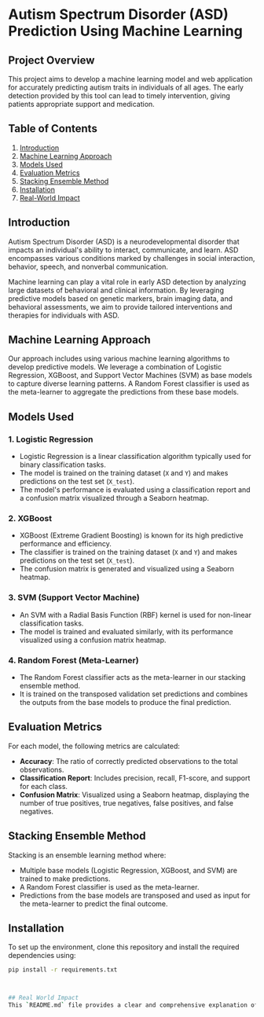 # Autism Spectrum Disorder (ASD) Prediction Using Machine Learning

## Project Overview
This project aims to develop a machine learning model and web application for accurately predicting autism traits in individuals of all ages. The early detection provided by this tool can lead to timely intervention, giving patients appropriate support and medication.

## Table of Contents
1. [Introduction](#introduction)
2. [Machine Learning Approach](#machine-learning-approach)
3. [Models Used](#models-used)
4. [Evaluation Metrics](#evaluation-metrics)
5. [Stacking Ensemble Method](#stacking-ensemble-method)
6. [Installation](#installation)
7. [Real-World Impact](#real-world-impact)

## Introduction
Autism Spectrum Disorder (ASD) is a neurodevelopmental disorder that impacts an individual's ability to interact, communicate, and learn. ASD encompasses various conditions marked by challenges in social interaction, behavior, speech, and nonverbal communication.

Machine learning can play a vital role in early ASD detection by analyzing large datasets of behavioral and clinical information. By leveraging predictive models based on genetic markers, brain imaging data, and behavioral assessments, we aim to provide tailored interventions and therapies for individuals with ASD.

## Machine Learning Approach
Our approach includes using various machine learning algorithms to develop predictive models. We leverage a combination of Logistic Regression, XGBoost, and Support Vector Machines (SVM) as base models to capture diverse learning patterns. A Random Forest classifier is used as the meta-learner to aggregate the predictions from these base models.

## Models Used
### 1. Logistic Regression
- Logistic Regression is a linear classification algorithm typically used for binary classification tasks.
- The model is trained on the training dataset (`X` and `Y`) and makes predictions on the test set (`X_test`).
- The model's performance is evaluated using a classification report and a confusion matrix visualized through a Seaborn heatmap.

### 2. XGBoost
- XGBoost (Extreme Gradient Boosting) is known for its high predictive performance and efficiency.
- The classifier is trained on the training dataset (`X` and `Y`) and makes predictions on the test set (`X_test`).
- The confusion matrix is generated and visualized using a Seaborn heatmap.

### 3. SVM (Support Vector Machine)
- An SVM with a Radial Basis Function (RBF) kernel is used for non-linear classification tasks.
- The model is trained and evaluated similarly, with its performance visualized using a confusion matrix heatmap.

### 4. Random Forest (Meta-Learner)
- The Random Forest classifier acts as the meta-learner in our stacking ensemble method.
- It is trained on the transposed validation set predictions and combines the outputs from the base models to produce the final prediction.

## Evaluation Metrics
For each model, the following metrics are calculated:
- **Accuracy**: The ratio of correctly predicted observations to the total observations.
- **Classification Report**: Includes precision, recall, F1-score, and support for each class.
- **Confusion Matrix**: Visualized using a Seaborn heatmap, displaying the number of true positives, true negatives, false positives, and false negatives.

## Stacking Ensemble Method
Stacking is an ensemble learning method where:
- Multiple base models (Logistic Regression, XGBoost, and SVM) are trained to make predictions.
- A Random Forest classifier is used as the meta-learner.
- Predictions from the base models are transposed and used as input for the meta-learner to predict the final outcome.

## Installation
To set up the environment, clone this repository and install the required dependencies using:
```bash
pip install -r requirements.txt



## Real World Impact
This `README.md` file provides a clear and comprehensive explanation of the project, the models used, and how to run the code. Feel free to adjust it according to your project's specifics or additional requirements.
